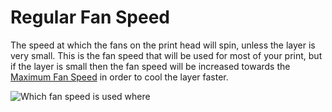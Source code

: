 Regular Fan Speed
====
The speed at which the fans on the print head will spin, unless the layer is very small. This is the fan speed that will be used for most of your print, but if the layer is small then the fan speed will be increased towards the [Maximum Fan Speed](cool_fan_speed_max.md) in order to cool the layer faster.

![Which fan speed is used where](../images/cool_fan_speed.svg)